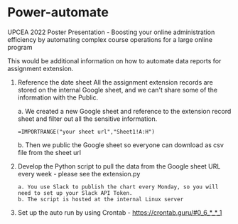 # Power-automate
UPCEA 2022 Poster Presentation - Boosting your online administration efficiency by automating complex course operations for a large online program

This would be additional information on how to automate data reports for assignment extension.


1. Reference the date sheet
All the assignment extension records are stored on the internal Google sheet, and we can't share some of the information with the Public. 

      a. We created a new Google sheet and reference to the extension record sheet and filter out all the sensitive information. 

       =IMPORTRANGE("your sheet url","Sheet1!A:H")

      b. Then we public the Google sheet so everyone can download as csv file from the sheet url
  
  
  
 2. Develop the Python script to pull the data from the Google sheet URL every week - please see the extension.py
 
        a. You use Slack to publish the chart every Monday, so you will need to set up your Slack API Token.
        b. The script is hosted at the internal Linux server


 3. Set up the auto run by using Crontab - https://crontab.guru/#0_6_*_*_1
